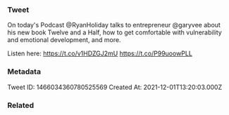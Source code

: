 ### Tweet
On today's Podcast @RyanHoliday talks to entrepreneur @garyvee about his new book Twelve and a Half, how to get comfortable with vulnerability and emotional development, and more.

Listen here: https://t.co/v1HDZGJ2mU https://t.co/P99uoowPLL

### Metadata
Tweet ID: 1466034360780525569
Created At: 2021-12-01T13:20:03.000Z

### Related

